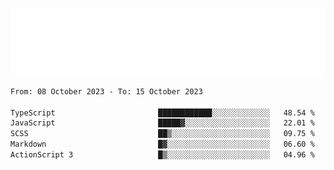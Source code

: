 [![](./hello.svg)](https://blog.yrobot.top?ref=github-yrobot)

<!--START_SECTION:waka-->

```txt
From: 08 October 2023 - To: 15 October 2023

TypeScript                       ████████████░░░░░░░░░░░░░   48.54 %
JavaScript                       █████▓░░░░░░░░░░░░░░░░░░░   22.01 %
SCSS                             ██▒░░░░░░░░░░░░░░░░░░░░░░   09.75 %
Markdown                         █▓░░░░░░░░░░░░░░░░░░░░░░░   06.60 %
ActionScript 3                   █▒░░░░░░░░░░░░░░░░░░░░░░░   04.96 %
```

<!--END_SECTION:waka-->
